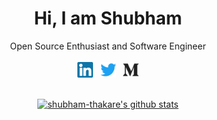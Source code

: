 <div align="center">

<h1>Hi, I am Shubham</h1>
<span>Open Source Enthusiast and Software Engineer</span>

</div>

<br />

<div align="center">
  <a href="https://www.linkedin.com/in/shubham-v-thakare" target="_blank"><img src="./icons/linkedin.svg" width="25px"/></a>
  &nbsp;
  <a href="https://twitter.com/_shubhamthakare" target="_blank"><img src="./icons/twitter.svg" width="25px"/></a>
  &nbsp;
  <a href="https://medium.com/@shubham.thakare" target="_blank"><img src="./icons/medium.svg" width="25px"/></a>
</div>

<br />

<div align="center">
  
  [![shubham-thakare's github stats](https://github-readme-stats.vercel.app/api?username=shubham-thakare&theme=blue-green)](https://github.com/shubham-thakare?tab=repositories)

</div>
